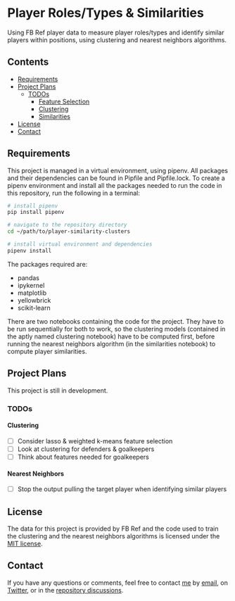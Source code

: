 # Player Roles/Types & Similarities

Using FB Ref player data to measure player roles/types and identify similar players within positions, using clustering and nearest neighbors algorithms.

## Contents

- [Requirements](#requirements)
- [Project Plans](#project-plans)
  - [TODOs](#todos)
    - [Feature Selection](#feature-selection)
    - [Clustering](#clustering)
    - [Similarities](#similarities)
- [License](#license)
- [Contact](#contact)

## Requirements

This project is managed in a virtual environment, using pipenv. All packages and their dependencies can be found in Pipfile and Pipfile.lock. To create a pipenv environment and install all the packages needed to run the code in this repository, run the following in a terminal:

````bash
# install pipenv
pip install pipenv

# navigate to the repository directory
cd ~/path/to/player-similarity-clusters

# install virtual environment and dependencies
pipenv install
````

The packages required are:

- pandas
- ipykernel
- matplotlib
- yellowbrick
- scikit-learn

There are two notebooks containing the code for the project. They have to be run sequentially for both to work, so the clustering models (contained in the aptly named clustering notebook) have to be computed first, before running the nearest neighbors algorithm (in the similarities notebook) to compute player similarities.

## Project Plans

This project is still in development.

### TODOs

#### Clustering

- [ ] Consider lasso & weighted k-means feature selection
- [ ] Look at clustering for defenders & goalkeepers
- [ ] Think about features needed for goalkeepers

#### Nearest Neighbors

- [ ] Stop the output pulling the target player when identifying similar players

## License

The data for this project is provided by FB Ref and the code used to train the clustering and the nearest neighbors algorithms is licensed under the [MIT license](LICENSE.md).

## Contact

If you have any questions or comments, feel free to contact [me](https://github.com/paulj1989) by [email](mailto:paul@paulrjohnson.net), on [Twitter](https://twitter.com/paul_johnson89), or in the [repository discussions](https://github.com/Paulj1989/player-similarity-clusters/discussions).
